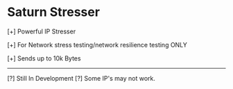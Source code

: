 # Saturn Stresser

[+] Powerful IP Stresser

[+] For Network stress testing/network resilience testing ONLY

[+] Sends up to 10k Bytes

- - - - - - - - - - - - - -
[?] Still In Development
[?] Some IP's may not work.
